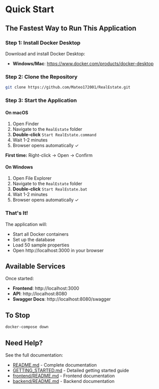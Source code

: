 # Quick Start

## The Fastest Way to Run This Application

### Step 1: Install Docker Desktop

Download and install Docker Desktop:
- **Windows/Mac**: https://www.docker.com/products/docker-desktop

### Step 2: Clone the Repository

```bash
git clone https://github.com/Mateo172001/RealEstate.git
```

### Step 3: Start the Application

#### On macOS

1. Open Finder
2. Navigate to the `RealEstate` folder
3. **Double-click** `Start RealEstate.command`
4. Wait 1-2 minutes
5. Browser opens automatically ✓

**First time:** Right-click → Open → Confirm

#### On Windows

1. Open File Explorer
2. Navigate to the `RealEstate` folder
3. **Double-click** `Start RealEstate.bat`
4. Wait 1-2 minutes
5. Browser opens automatically ✓

### That's It!

The application will:
- Start all Docker containers
- Set up the database
- Load 50 sample properties
- Open http://localhost:3000 in your browser

## Available Services

Once started:

- **Frontend**: http://localhost:3000
- **API**: http://localhost:8080
- **Swagger Docs**: http://localhost:8080/swagger

## To Stop

```bash
docker-compose down
```

## Need Help?

See the full documentation:
- [README.md](./README.md) - Complete documentation
- [GETTING_STARTED.md](./GETTING_STARTED.md) - Detailed getting started guide
- [frontend/README.md](./frontend/README.md) - Frontend documentation
- [backend/README.md](./backend/README.md) - Backend documentation

